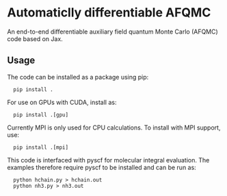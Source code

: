 # Automaticlly differentiable AFQMC

An end-to-end differentiable auxiliary field quantum Monte Carlo (AFQMC) code based on Jax.

## Usage

The code can be installed as a package using pip:

```
  pip install .
```

For use on GPUs with CUDA, install as:

```
  pip install .[gpu]
```

Currently MPI is only used for CPU calculations. To install with MPI support, use:

```
  pip install .[mpi]
```

This code is interfaced with pyscf for molecular integral evaluation. The examples therefore require pyscf to be installed and can be run as:

```
  python hchain.py > hchain.out
  python nh3.py > nh3.out
```

